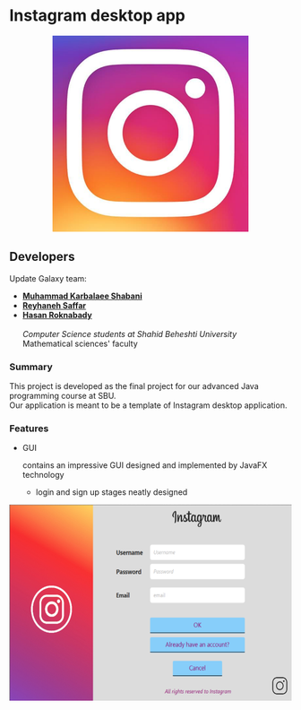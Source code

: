 # Instagram desktop app

<p align="center">
  <img src = "readmeContext/head.png" height = "350">
</p>

## Developers

Update Galaxy team:
- [**Muhammad Karbalaee Shabani**](https://gitlab.com/muhammadksht)
- [**Reyhaneh Saffar**](https://gitlab.com/rsf122456)
- [**Hasan Roknabady**](https://gitlab.com/HasanRoknabady)
\
  \
  _Computer Science students at Shahid Beheshti University_
  \
  Mathematical sciences' faculty
### Summary
This project is developed as the final project for our advanced Java programming course at SBU.
\
Our application is meant to be a template of Instagram desktop application.
### Features
  
- GUI 

  contains an impressive GUI designed and implemented by JavaFX technology

  -  login and sign up stages neatly designed
  
<p align="center">
  <img src = "readmeContext/signup.png" height = "350">
</p>
